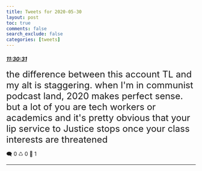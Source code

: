 ```yaml
---
title: Tweets for 2020-05-30
layout: post
toc: true
comments: false
search_exclude: false
categories: [tweets]
---
```



#### <a href = "https://twitter.com/deepfates/status/1266784064016535555">*11:30:31*</a>

<font size="5">the difference between this account TL and my alt is staggering.   when I'm in communist podcast land, 2020 makes perfect sense. but a lot of you are tech workers or academics and it's pretty obvious that your lip service to Justice stops once your class interests are threatened</font>



🗨️ 0 ♺ 0 🤍  1   

---
    
            
